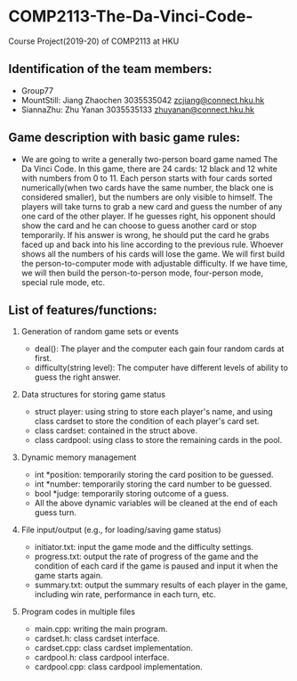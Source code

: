 # COMP2113-The-Da-Vinci-Code-
Course Project(2019-20) of COMP2113 at HKU

## Identification of the team members:
* Group77
* MountStill: Jiang Zhaochen 3035535042 zcjiang@connect.hku.hk
* SiannaZhu: Zhu Yanan 3035535133 zhuyanan@connect.hku.hk

## Game description with basic game rules:
   - We are going to write a generally two-person board game named The Da Vinci Code. In this game, there are 24 cards: 12 black and 12 white with numbers from 0 to 11. Each person starts with four cards sorted numerically(when two cards have the same number, the black one is considered smaller), but the numbers are only visible to himself. The players will take turns to grab a new card and guess the number of any one card of the other player. If he guesses right, his opponent should show the card and he can choose to guess another card or stop temporarily. If his answer is wrong, he should put the card he grabs faced up and back into his line according to the previous rule. Whoever shows all the numbers of his cards will lose the game. We will first build the person-to-computer mode with adjustable difficulty. If we have time, we will then build the person-to-person mode, four-person mode, special rule mode, etc.
   
## List of features/functions:
1. Generation of random game sets or events
   - deal(): The player and the computer each gain four random cards at first.
   - difficulty(string level): The computer have different levels of ability to guess the right answer.

2. Data structures for storing game status
   - struct player: using string to store each player's name, and using class cardset to store the condition of each player's card set.
   - class cardset: contained in the struct above.
   - class cardpool: using class to store the remaining cards in the pool.

3. Dynamic memory management
   - int \*position: temporarily storing the card position to be guessed.
   - int \*number: temporarily storing the card number to be guessed.
   - bool \*judge: temporarily storing outcome of a guess.
   - All the above dynamic variables will be cleaned at the end of each guess turn.
   
4. File input/output (e.g., for loading/saving game status)
   - initiator.txt: input the game mode and the difficulty settings.
   - progress.txt: output the rate of progress of the game and the condition of each card if the game is paused and input it when the game starts again.
   - summary.txt: output the summary results of each player in the game, including win rate, performance in each turn, etc.

5. Program codes in multiple files
   - main.cpp: writing the main program.
   - cardset.h: class cardset interface.
   - cardset.cpp: class cardset implementation.
   - cardpool.h: class cardpool interface.
   - cardpool.cpp: class cardpool implementation.
